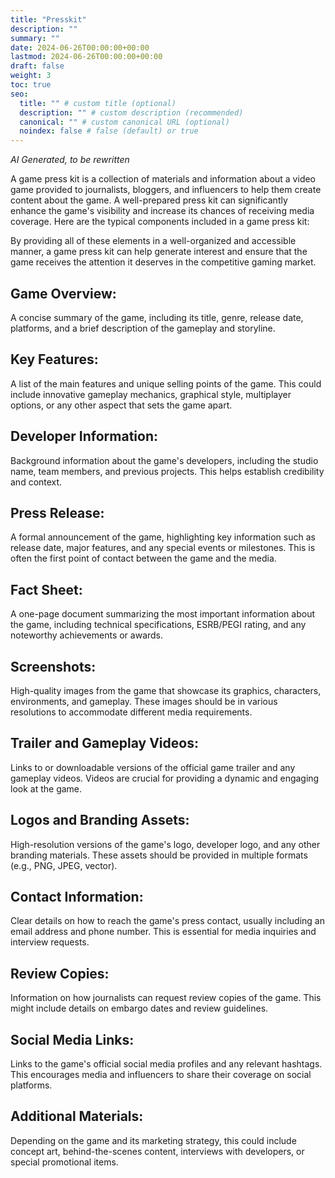 ```yaml
---
title: "Presskit"
description: ""
summary: ""
date: 2024-06-26T00:00:00+00:00
lastmod: 2024-06-26T00:00:00+00:00
draft: false
weight: 3
toc: true
seo:
  title: "" # custom title (optional)
  description: "" # custom description (recommended)
  canonical: "" # custom canonical URL (optional)
  noindex: false # false (default) or true
---
```


_AI Generated, to be rewritten_

A game press kit is a collection of materials and information about a video game provided to journalists, bloggers, and influencers to help them create content about the game. A well-prepared press kit can significantly enhance the game's visibility and increase its chances of receiving media coverage. Here are the typical components included in a game press kit:

By providing all of these elements in a well-organized and accessible manner, a game press kit can help generate interest and ensure that the game receives the attention it deserves in the competitive gaming market.

## Game Overview:
A concise summary of the game, including its title, genre, release date, platforms, and a brief description of the gameplay and storyline.

## Key Features: 
A list of the main features and unique selling points of the game. This could include innovative gameplay mechanics, graphical style, multiplayer options, or any other aspect that sets the game apart.

## Developer Information:
Background information about the game's developers, including the studio name, team members, and previous projects. This helps establish credibility and context.

## Press Release:
A formal announcement of the game, highlighting key information such as release date, major features, and any special events or milestones. This is often the first point of contact between the game and the media.

## Fact Sheet:
A one-page document summarizing the most important information about the game, including technical specifications, ESRB/PEGI rating, and any noteworthy achievements or awards.

## Screenshots:
High-quality images from the game that showcase its graphics, characters, environments, and gameplay. These images should be in various resolutions to accommodate different media requirements.

## Trailer and Gameplay Videos:
Links to or downloadable versions of the official game trailer and any gameplay videos. Videos are crucial for providing a dynamic and engaging look at the game.

## Logos and Branding Assets:
High-resolution versions of the game's logo, developer logo, and any other branding materials. These assets should be provided in multiple formats (e.g., PNG, JPEG, vector).

## Contact Information:
Clear details on how to reach the game's press contact, usually including an email address and phone number. This is essential for media inquiries and interview requests.

## Review Copies: 
Information on how journalists can request review copies of the game. This might include details on embargo dates and review guidelines.

## Social Media Links:
Links to the game's official social media profiles and any relevant hashtags. This encourages media and influencers to share their coverage on social platforms.

## Additional Materials:
Depending on the game and its marketing strategy, this could include concept art, behind-the-scenes content, interviews with developers, or special promotional items.

